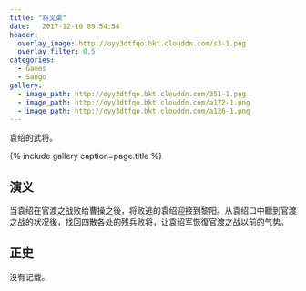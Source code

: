 ```yaml
---
title: "将义渠"
date:   2017-12-10 09:54:54
header:
  overlay_image: http://oyy3dtfqo.bkt.clouddn.com/s3-1.png
  overlay_filter: 0.5
categories:
  - Games
  - Sango
gallery:
  - image_path: http://oyy3dtfqo.bkt.clouddn.com/351-1.png
  - image_path: http://oyy3dtfqo.bkt.clouddn.com/a172-1.png
  - image_path: http://oyy3dtfqo.bkt.clouddn.com/a126-1.png
---
```


袁绍的武将。

{% include gallery caption=page.title %}

## 演义

当袁绍在官渡之战败给曹操之後，将败逃的袁绍迎接到黎阳。从袁绍口中聽到官渡之战的状况後，找回四散各处的残兵败将，让袁绍军恢復官渡之战以前的气势。

## 正史

没有记载。